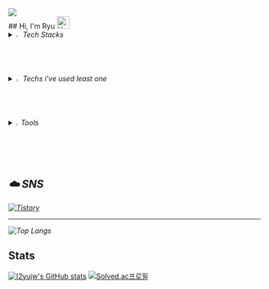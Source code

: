 <a href="https://github.com/l2yujw/gitanimals">
  <img src="https://render.gitanimals.org/farms/{username}"/>
</a>
<br>
## Hi, I'm Ryu <img src="https://raw.githubusercontent.com/Tarikul-Islam-Anik/Animated-Fluent-Emojis/master/Emojis/Hand%20gestures/Hand%20with%20Fingers%20Splayed%20Light%20Skin%20Tone.png" alt="Hand with Fingers Splayed Light Skin Tone" width="25" height="25" />

 
<i>  
<details>     
<summary>
  <img src="https://raw.githubusercontent.com/Tarikul-Islam-Anik/Animated-Fluent-Emojis/master/Emojis/Hand%20gestures/Eyes.png" alt="Eyes" width="2%" /> Tech Stacks 
</summary>  
   <br>
  
<img alt="Java" src ="https://img.shields.io/badge/Java-007396.svg?&style=flat-square&logo=Java&logoColor=white"/> &nbsp;
<img alt="Spring" src ="https://img.shields.io/badge/Spring-6DB33F.svg?&style=flat-square&logo=Spring&logoColor=white"/> &nbsp;
<img src="https://img.shields.io/badge/MySQL-4479A1?style=flat-square&logo=MySQL&logoColor=white"> &nbsp;
<img src="https://img.shields.io/badge/JPA-6DB33F?style=flat-square&logo=JPA&logoColor=white"> &nbsp;
<img alt="Python" src ="https://img.shields.io/badge/Python-3776AB.svg?&style=flat-square&logo=Python&logoColor=white"/> &nbsp;  

</details>

<details>
<summary>
  <img src="https://raw.githubusercontent.com/Tarikul-Islam-Anik/Animated-Fluent-Emojis/master/Emojis/Travel%20and%20places/Fire.png" alt="Fire" width="2%" /> Techs i've used least one
</summary><br>
<img alt="Android" src ="https://img.shields.io/badge/Android-3DDC84.svg?&style=flat-square&logo=Android&logoColor=white"/> &nbsp;
<img alt="Kotlin" src ="https://img.shields.io/badge/Kotlin-7F52FF.svg?&style=flat-square&logo=Kotlin&logoColor=white"/> &nbsp;
<img src="https://img.shields.io/badge/PHP-777BB4?style=flat-square&logo=PHP&logoColor=white"/></a> &nbsp;
<img src="https://img.shields.io/badge/firebase-FFCA28?style=flat-square&logo=firebase&logoColor=white"> &nbsp;
<img alt="C" src ="https://img.shields.io/badge/C-A8B9CC.svg?&style=flat-square&logo=C&logoColor=white"/> &nbsp;
<img src="https://img.shields.io/badge/linux-FCC624?style=flat-square&logo=linux&logoColor=white"> &nbsp;


</details>

<details>
<summary>
  <img src="https://raw.githubusercontent.com/Tarikul-Islam-Anik/Animated-Fluent-Emojis/master/Emojis/Travel%20and%20places/Star.png" alt="Star" width="2%" />Tools
</summary>
   <br>
  
<img src="https://img.shields.io/badge/git-%23F05033.svg?style=flat-square&logo=git&logoColor=white" /> &nbsp;
<img src="https://img.shields.io/badge/github-%23121011.svg?style=flat-square&logo=github&logoColor=white" /> &nbsp;
<img src="https://img.shields.io/badge/figma-F24E1E.svg?style=flat-square&logo=figma&logoColor=white" /> &nbsp;

</details>

## ☁️ SNS 

[![Tistory](https://img.shields.io/badge/Tistory-000000?style=for-the-badge&logo=Blogger&logoColor=white)](https://toy-garden.tistory.com/)

----
![Top Langs](https://github-readme-stats.vercel.app/api/top-langs/?username=l2yujw&layout=compact&hide=csharp&theme=tokyonight)

</i>

## Stats 
[![l2yujw's GitHub stats](https://github-readme-stats.vercel.app/api?username=l2yujw&show_icons=true&&theme=tokyonight&count_private=true)](https://github.com/l2yujw/github-readme-stats)  [![Solved.ac프로필](http://mazassumnida.wtf/api/v2/generate_badge?boj=ehjwys)](https://solved.ac/ehjwys)
